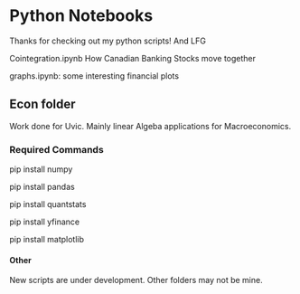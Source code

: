 # Python Notebooks
Thanks for checking out my python scripts! And LFG

Cointegration.ipynb
How Canadian Banking Stocks move together

graphs.ipynb: some interesting financial plots

## Econ folder
Work done for Uvic. Mainly linear Algeba applications for Macroeconomics.

### Required Commands
pip install numpy

pip install pandas

pip install quantstats

pip install yfinance

pip install matplotlib

#### Other 
New scripts are under development. Other folders may not be mine.